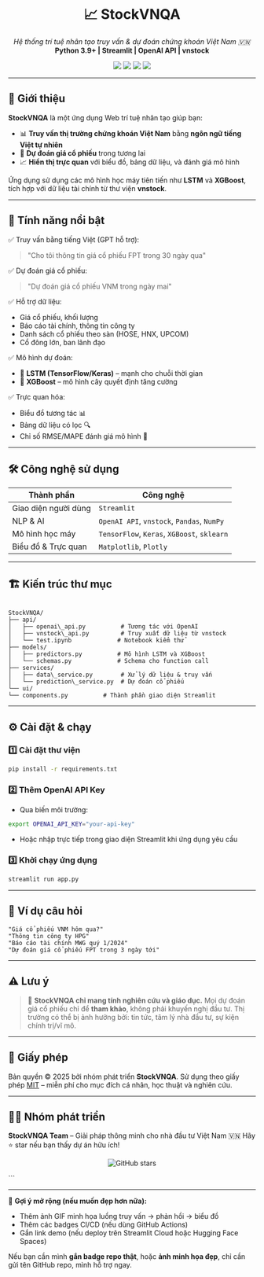 
<h1 align="center">📈 StockVNQA</h1>
<p align="center">
  <em>Hệ thống trí tuệ nhân tạo truy vấn & dự đoán chứng khoán Việt Nam 🇻🇳</em><br/>
  <strong>Python 3.9+ | Streamlit | OpenAI API | vnstock</strong>
</p>

<p align="center">
  <img src="https://img.shields.io/badge/Python-3.9+-blue?logo=python">
  <img src="https://img.shields.io/badge/Streamlit-1.20+-brightgreen?logo=streamlit">
  <img src="https://img.shields.io/badge/OpenAI-API-blueviolet?logo=openai">
  <img src="https://img.shields.io/badge/License-MIT-yellow.svg">
</p>

---

## 🧠 Giới thiệu

**StockVNQA** là một ứng dụng Web trí tuệ nhân tạo giúp bạn:
- 📊 **Truy vấn thị trường chứng khoán Việt Nam** bằng **ngôn ngữ tiếng Việt tự nhiên**
- 🔮 **Dự đoán giá cổ phiếu** trong tương lai
- 📈 **Hiển thị trực quan** với biểu đồ, bảng dữ liệu, và đánh giá mô hình

Ứng dụng sử dụng các mô hình học máy tiên tiến như **LSTM** và **XGBoost**, tích hợp với dữ liệu tài chính từ thư viện **vnstock**.

---

## 🚀 Tính năng nổi bật

✅ Truy vấn bằng tiếng Việt (GPT hỗ trợ):
> "Cho tôi thông tin giá cổ phiếu FPT trong 30 ngày qua"

✅ Dự đoán giá cổ phiếu:
> "Dự đoán giá cổ phiếu VNM trong ngày mai"

✅ Hỗ trợ dữ liệu:
- Giá cổ phiếu, khối lượng
- Báo cáo tài chính, thông tin công ty
- Danh sách cổ phiếu theo sàn (HOSE, HNX, UPCOM)
- Cổ đông lớn, ban lãnh đạo

✅ Mô hình dự đoán:
- 🧠 **LSTM (TensorFlow/Keras)** – mạnh cho chuỗi thời gian
- 🚀 **XGBoost** – mô hình cây quyết định tăng cường

✅ Trực quan hóa:
- Biểu đồ tương tác 📊
- Bảng dữ liệu có lọc 🔍
- Chỉ số RMSE/MAPE đánh giá mô hình 📐

---

## 🛠️ Công nghệ sử dụng

| Thành phần          | Công nghệ                                |
|---------------------|-------------------------------------------|
| Giao diện người dùng| `Streamlit`                               |
| NLP & AI            | `OpenAI API`, `vnstock`, `Pandas`, `NumPy`|
| Mô hình học máy     | `TensorFlow`, `Keras`, `XGBoost`, `sklearn`|
| Biểu đồ & Trực quan | `Matplotlib`, `Plotly`                    |

---

## 🏗️ Kiến trúc thư mục

```

StockVNQA/
├── api/
│   ├── openai\_api.py          # Tương tác với OpenAI
│   ├── vnstock\_api.py         # Truy xuất dữ liệu từ vnstock
│   └── test.ipynb             # Notebook kiểm thử
├── models/
│   ├── predictors.py          # Mô hình LSTM và XGBoost
│   └── schemas.py             # Schema cho function call
├── services/
│   ├── data\_service.py        # Xử lý dữ liệu & truy vấn
│   └── prediction\_service.py  # Dự đoán cổ phiếu
└── ui/
└── components.py          # Thành phần giao diện Streamlit

````

---

## ⚙️ Cài đặt & chạy

### 1️⃣ Cài đặt thư viện

```bash
pip install -r requirements.txt
````

### 2️⃣ Thêm OpenAI API Key

* Qua biến môi trường:

```bash
export OPENAI_API_KEY="your-api-key"
```

* Hoặc nhập trực tiếp trong giao diện Streamlit khi ứng dụng yêu cầu

### 3️⃣ Khởi chạy ứng dụng

```bash
streamlit run app.py
```

---

## 💬 Ví dụ câu hỏi

```text
"Giá cổ phiếu VNM hôm qua?"
"Thông tin công ty HPG"
"Báo cáo tài chính MWG quý 1/2024"
"Dự đoán giá cổ phiếu FPT trong 3 ngày tới"
```

---

## ⚠️ Lưu ý

> 📢 **StockVNQA chỉ mang tính nghiên cứu và giáo dục.**
> Mọi dự đoán giá cổ phiếu chỉ để **tham khảo**, không phải khuyến nghị đầu tư.
> Thị trường có thể bị ảnh hưởng bởi: tin tức, tâm lý nhà đầu tư, sự kiện chính trị/vĩ mô.

---

## 📄 Giấy phép

Bản quyền © 2025 bởi nhóm phát triển **StockVNQA**.
Sử dụng theo giấy phép [MIT](https://opensource.org/licenses/MIT) – miễn phí cho mục đích cá nhân, học thuật và nghiên cứu.

---

## 👨‍💻 Nhóm phát triển

**StockVNQA Team** – Giải pháp thông minh cho nhà đầu tư Việt Nam 🇻🇳
Hãy ⭐ star nếu bạn thấy dự án hữu ích!

<p align="center">
  <img src="https://img.shields.io/github/stars/your-repo?style=social" alt="GitHub stars">
</p>
```

---

🎁 **Gợi ý mở rộng (nếu muốn đẹp hơn nữa):**

* Thêm ảnh GIF minh họa luồng truy vấn → phản hồi → biểu đồ
* Thêm các badges CI/CD (nếu dùng GitHub Actions)
* Gắn link demo (nếu deploy trên Streamlit Cloud hoặc Hugging Face Spaces)

Nếu bạn cần mình **gắn badge repo thật**, hoặc **ảnh minh họa đẹp**, chỉ cần gửi tên GitHub repo, mình hỗ trợ ngay.

